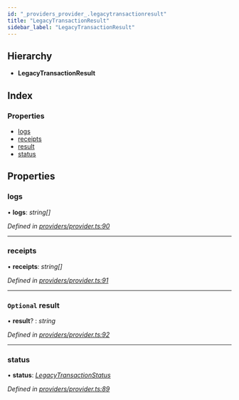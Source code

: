 ```yaml
---
id: "_providers_provider_.legacytransactionresult"
title: "LegacyTransactionResult"
sidebar_label: "LegacyTransactionResult"
---
```


## Hierarchy

* **LegacyTransactionResult**

## Index

### Properties

* [logs](_providers_provider_.legacytransactionresult.md#logs)
* [receipts](_providers_provider_.legacytransactionresult.md#receipts)
* [result](_providers_provider_.legacytransactionresult.md#optional-result)
* [status](_providers_provider_.legacytransactionresult.md#status)

## Properties

###  logs

• **logs**: *string[]*

*Defined in [providers/provider.ts:90](https://github.com/nearprotocol/nearlib/blob/57ba3df/src.ts/providers/provider.ts#L90)*

___

###  receipts

• **receipts**: *string[]*

*Defined in [providers/provider.ts:91](https://github.com/nearprotocol/nearlib/blob/57ba3df/src.ts/providers/provider.ts#L91)*

___

### `Optional` result

• **result**? : *string*

*Defined in [providers/provider.ts:92](https://github.com/nearprotocol/nearlib/blob/57ba3df/src.ts/providers/provider.ts#L92)*

___

###  status

• **status**: *[LegacyTransactionStatus](../enums/_providers_provider_.legacytransactionstatus.md)*

*Defined in [providers/provider.ts:89](https://github.com/nearprotocol/nearlib/blob/57ba3df/src.ts/providers/provider.ts#L89)*
